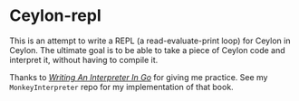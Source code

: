 # Ceylon-repl

This is an attempt to write a REPL (a read-evaluate-print loop) for Ceylon in Ceylon. The ultimate
goal is to be able to take a piece of Ceylon code and interpret it, without having to compile it.

Thanks to _[Writing An Interpreter In Go](https://interpreterbook.com/)_ for giving me practice.
See my `MonkeyInterpreter` repo for my implementation of that book.